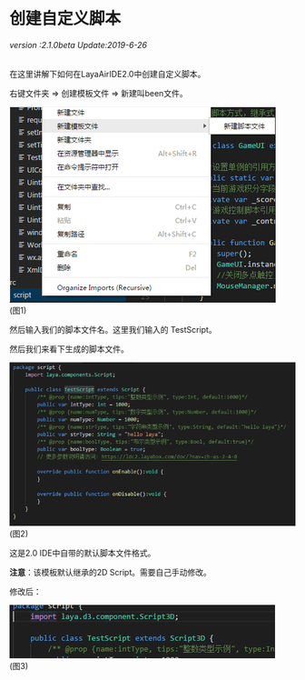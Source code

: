 # 创建自定义脚本

###### *version :2.1.0beta   Update:2019-6-26*

在这里讲解下如何在LayaAirIDE2.0中创建自定义脚本。

右键文件夹 => 创建模板文件 => 新建叫been文件。

![](img/1.png)<br>(图1)

然后输入我们的脚本文件名。这里我们输入的 TestScript。

然后我们来看下生成的脚本文件。

![](img/2.png)<br>(图2)

这是2.0 IDE中自带的默认脚本文件格式。

**注意**：该模板默认继承的2D Script。需要自己手动修改。

修改后：

![](img/3.png)<br>(图3)

